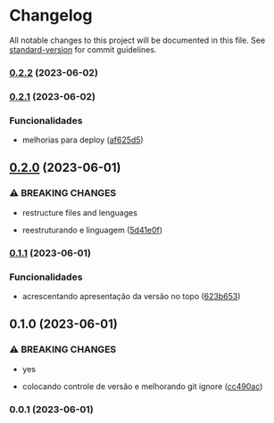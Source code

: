 # Changelog

All notable changes to this project will be documented in this file. See [standard-version](https://github.com/conventional-changelog/standard-version) for commit guidelines.

### [0.2.2](https://github.com/FabianaTavares/Modulo2-Angular-Desafio/compare/v0.2.1...v0.2.2) (2023-06-02)

### [0.2.1](https://github.com/FabianaTavares/Modulo2-Angular-Desafio/compare/v0.2.0...v0.2.1) (2023-06-02)


### Funcionalidades

* melhorias para deploy ([af625d5](https://github.com/FabianaTavares/Modulo2-Angular-Desafio/commit/af625d52b4311b8881b1affbb2b08e69055dedcf))

## [0.2.0](https://github.com/FabianaTavares/Modulo2-Angular-Desafio/compare/v0.1.1...v0.2.0) (2023-06-01)


### ⚠ BREAKING CHANGES

* restructure files and lenguages

* reestruturando e linguagem ([5d41e0f](https://github.com/FabianaTavares/Modulo2-Angular-Desafio/commit/5d41e0fb44c9b59ed7016332c859e7c8b2848720))

### [0.1.1](https://github.com/FabianaTavares/Modulo2-Angular-Desafio/compare/v0.1.0...v0.1.1) (2023-06-01)


### Funcionalidades

* acrescentando apresentação da versão no topo ([623b653](https://github.com/FabianaTavares/Modulo2-Angular-Desafio/commit/623b653b80f3b03b62c8f3a5df9fa59e900ed109))

## 0.1.0 (2023-06-01)


### ⚠ BREAKING CHANGES

* yes

* colocando controle de versão e melhorando git ignore ([cc490ac](https://github.com/FabianaTavares/Modulo2-Angular-Desafio/commit/cc490ac6d671aa5a94b5afa57b6135656700db40))

### 0.0.1 (2023-06-01)
